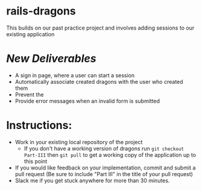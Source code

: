 # rails-dragons

This builds on our past practice project and involves adding sessions to our existing application

# *New Deliverables*
* A sign in page, where a user can start a session
* Automatically associate created dragons with the user who created them
* Prevent the
* Provide error messages when an invalid form is submitted

# Instructions:
* Work in your existing local repository of the project
    * If you don't have a working version of dragons run `git checkout Part-III` then `git pull` to get a working copy of the application up to this point
* If you would like feedback on your implementation, commit and submit a pull request (Be sure to include "Part III" in the title of your pull request)
* Slack me if you get stuck anywhere for more than 30 minutes.
